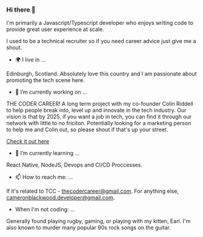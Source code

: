### Hi there 👋

I'm primarily a Javascript/Typescript developer who enjoys writing code to provide great user experience at scale. 

I used to be a technical recruiter so if you need career advice just give me a shout.

- 🌍 I live in ...

Edinburgh, Scotland. Absolutely love this country and I am passionate about promoting the tech scene here.

- 🔭 I’m currently working on ...

THE CODER CAREER! A long term project with my co-founder Colin Riddell to help people break into, level up and innovate in the tech industry. Our vision is that by 2025, if you want a job in tech, you can find it through our network with little to no friciton. Potentially looking for a marketing person to help me and Colin out, so please shout if that's up your street.

<a href="https://thecodercareer.com" target="_blank">Check it out here</a>

- 🌱 I’m currently learning ...

React Native, NodeJS, Devops and CI/CD Proccesses.

- 📫 How to reach me: ...

If it's related to TCC - thecodercareer@gmail.com. For anything else, cameronblackwood.developer@gmail.com.

- When I'm not coding: ...

Generally found playing rugby, gaming, or playing with my kitten, Earl. I'm also known to murder many popular 90s rock songs on the guitar.


